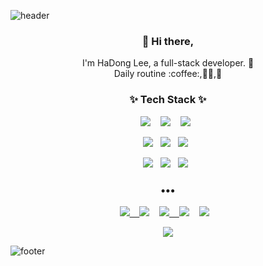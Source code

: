 ![header](https://capsule-render.vercel.app/api?type=wave&color=auto&height=300&section=header&text=HaDong%20Lee&fontSize=90)

<h3 align="center"> 👋 Hi there,</h3>
<p align="center">
I'm HaDong Lee, a full-stack developer. 🌱 <br>
Daily routine :coffee:,👩‍💻,🧘
</p>

<h3 align="center">✨ Tech Stack ✨ </h3>

<p align="center">
  <img src="https://img.shields.io/badge/python%20-%2314354C.svg?&style=for-the-badge&logo=python&logoColor=white"/>&nbsp;&nbsp;&nbsp;
<!--   <img src="https://img.shields.io/badge/typescript%20-%23007ACC.svg?&style=for-the-badge&logo=typescript&logoColor=white"/>&nbsp;&nbsp;&nbsp; -->
  <img src="https://img.shields.io/badge/node.js%20-%2343853D.svg?&style=for-the-badge&logo=node.js&logoColor=white"/>&nbsp;&nbsp;&nbsp;
  <img src="https://img.shields.io/badge/AWS%20-%23FF9900.svg?&style=for-the-badge&logo=amazon-aws&logoColor=white"/>&nbsp;&nbsp;
</p>
<p align="center">
  <img src="https://img.shields.io/badge/react%20-%2320232a.svg?&style=flat-square&logo=react&logoColor=%2361DAFB"/>&nbsp;&nbsp;
<!--   <img src="https://img.shields.io/badge/redux%20-%23593d88.svg?&style=flat-square&logo=redux&logoColor=white"/>&nbsp;&nbsp; -->
<!--   <img src="https://img.shields.io/badge/vuejs%20-%2335495e.svg?&style=flat-square&logo=vue.js&logoColor=%234FC08D"/>&nbsp;&nbsp; -->
  <img src="https://img.shields.io/badge/Django-092E20?style=flat-square&logo=Django&logoColor=white"/>&nbsp;&nbsp;
<!--   <img src="https://img.shields.io/badge/AWS%20-%23FF9900.svg?&style=flat-square&logo=amazon-aws&logoColor=white"/>&nbsp;&nbsp; -->
  <img src="https://img.shields.io/badge/nginx%20-%23009639.svg?&style=flat-square&logo=nginx&logoColor=white"/>&nbsp;&nbsp;
</p>
<p align="center">
  <img src="https://img.shields.io/badge/jenkins%20-%232C5263.svg?&style=flat-square&logo=jenkins&logoColor=white"/>&nbsp;&nbsp;
<!--   <img src ="https://img.shields.io/badge/postgres-%23316192.svg?&style=flat-square&logo=postgresql&logoColor=white"/>&nbsp;&nbsp; -->
<!--   <img src ="https://img.shields.io/badge/MongoDB-%234ea94b.svg?&style=flat-square&logo=mongodb&logoColor=white"/>&nbsp;&nbsp; -->
  <img src="https://img.shields.io/badge/docker%20-%230db7ed.svg?&style=flat-square&logo=docker&logoColor=white"/>&nbsp;&nbsp;
  <img src="https://img.shields.io/badge/kubernetes%20-%23326ce5.svg?&style=fflat-square&logo=kubernetes&logoColor=white"/>&nbsp;&nbsp;
<!--   <img src="https://img.shields.io/badge/Jupyter%20-%23F37626.svg?&style=flat-square&logo=Jupyter&logoColor=white" />&nbsp;&nbsp; -->
</p>

<h3 align="center">•••</h3>

<p align="center" align="right">
  <a target="_blank" href="https://hadong.dev/TIL"><img src="http://img.shields.io/badge/-TIL-yellow?style=flat-square&logo=github&locoColor=white"</a>&nbsp;&nbsp;&nbsp;
  <a target="_blank" href="https://metleeha.tistory.com"><img src="https://img.shields.io/badge/Blog-%2312100E.svg?&style=flat-square&logo=dev.to&logoColor=white" /></a>&nbsp;&nbsp;&nbsp;
  <a target="_blank" href="https://www.linkedin.com/in/hadongme/"><img src="http://img.shields.io/badge/-LinkedIn-blue?style=flat-square&logo=Linkedin&logoColor=white&&locoColor=white"</a>&nbsp;&nbsp;&nbsp;
  <a target="_blank" target="_blank"href="https://twitter.com/hadonglee"><img src="https://img.shields.io/badge/twitter-%231DA1F2.svg?&style=flat-square&logo=twitter&logoColor=white" /></a>&nbsp;&nbsp;&nbsp;
  <a target="_blank" href="mailto:hadongme@gmail.com?subject=Hello%20Ileri,%20From%20Github"><img src="https://img.shields.io/badge/gmail-%23D14836.svg?&style=flat-square&logo=gmail&logoColor=white" /></a>&nbsp;&nbsp;&nbsp;
</p>
<p align="center">
  <a target="_blank" href="https://hits.seeyoufarm.com"><img src="https://hits.seeyoufarm.com/api/count/incr/badge.svg?url=https%3A%2F%2Fgithub.com%2Fmetleeha%2Fhit-counter&count_bg=%2379BDF1&title_bg=%238C8C8C&icon=&icon_color=%23E98CC9&title=hits&edge_flat=false"/></a>
</p>

![footer](https://capsule-render.vercel.app/api?type=wave&color=auto&height=200&section=footer&text=%20&fontSize=90)

<!--
**metleeha/metleeha** is a ✨ _special_ ✨ repository because its `README.md` (this file) appears on your GitHub profile.

[![HadongLee's github stats](https://github-readme-stats.vercel.app/api?username=metleeha&show_icons=true&theme=dracula)](https://github.com/metleeha/github-readme-stats)
[![Top Langs](https://github-readme-stats.vercel.app/api/top-langs/?username=metleeha&layout=compact&theme=dracula)](https://github.com/metleeha)

Here are some ideas to get you started:

- 🔭 I’m currently working on ...
- 🌱 I’m currently learning ...
- 👯 I’m looking to collaborate on ...
- 🤔 I’m looking for help with ...
- 💬 Ask me about ...
- 📫 How to reach me: ...
- 😄 Pronouns: ...
- ⚡ Fun fact: ...
-->
